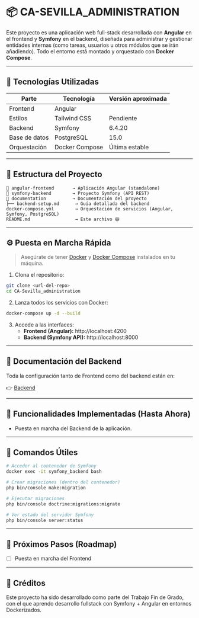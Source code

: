 
# 📦 CA-SEVILLA_ADMINISTRATION

Este proyecto es una aplicación web full-stack desarrollada con **Angular** en el frontend y **Symfony** en el backend, diseñada para administrar y gestionar entidades internas (como tareas, usuarios u otros módulos que se irán añadiendo). Todo el entorno está montado y orquestado con **Docker Compose**.

---

## 🚀 Tecnologías Utilizadas

| Parte       | Tecnología         | Versión aproximada |
|-------------|--------------------|---------------------|
| Frontend    | Angular            |                     |
| Estilos     | Tailwind CSS       | Pendiente           |
| Backend     | Symfony            | 6.4.20              |
| Base de datos | PostgreSQL       | 15.0                |
| Orquestación | Docker Compose    | Última estable      |

---

## 📂 Estructura del Proyecto

```
📁 angular-frontend       → Aplicación Angular (standalone)
📁 symfony-backend        → Proyecto Symfony (API REST)
📁 documentation          → Documentación del proyecto
├── backend-setup.md      → Guía detallada del backend
docker-compose.yml        → Orquestación de servicios (Angular, Symfony, PostgreSQL)
README.md                 → Este archivo 😄
```

---

## ⚙️ Puesta en Marcha Rápida

> Asegúrate de tener [Docker](https://docs.docker.com/get-docker/) y [Docker Compose](https://docs.docker.com/compose/) instalados en tu máquina.

1. Clona el repositorio:
```bash
git clone <url-del-repo>
cd CA-Sevilla_administration
```

2. Lanza todos los servicios con Docker:
```bash
docker-compose up -d --build
```

3. Accede a las interfaces:
   - **Frontend (Angular):** http://localhost:4200
   - **Backend (Symfony API):** http://localhost:8000

---

## 📘 Documentación del Backend

Toda la configuración tanto de Frontend como del backend están en:

👉 [Backend](./documentation/backend-setup.md)

---

## 🧪 Funcionalidades Implementadas (Hasta Ahora)

- Puesta en marcha del Backend de la aplicación.

---

## 🧪 Comandos Útiles

```bash
# Acceder al contenedor de Symfony
docker exec -it symfony_backend bash

# Crear migraciones (dentro del contenedor)
php bin/console make:migration

# Ejecutar migraciones
php bin/console doctrine:migrations:migrate

# Ver estado del servidor Symfony
php bin/console server:status
```

---

## 📝 Próximos Pasos (Roadmap)

- [ ] Puesta en marcha del Frontend

---

## 🧠 Créditos

Este proyecto ha sido desarrollado como parte del Trabajo Fin de Grado, con el que aprendo desarrollo fullstack con Symfony + Angular en entornos Dockerizados.